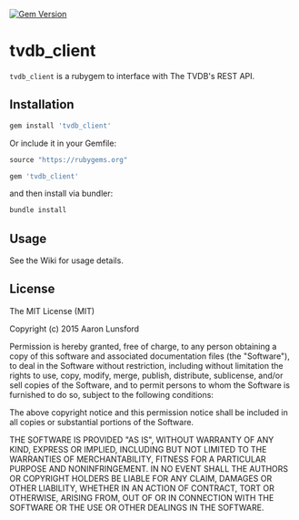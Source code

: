 [![Gem Version](https://badge.fury.io/rb/tvdb_client.svg)](http://badge.fury.io/rb/tvdb_client)

# tvdb_client

`tvdb_client` is a rubygem to interface with The TVDB's REST API.

## Installation

```ruby
gem install 'tvdb_client'
```

Or include it in your Gemfile:

```ruby
source "https://rubygems.org"

gem 'tvdb_client'
```

and then install via bundler:

```ruby
bundle install
```

## Usage

See the Wiki for usage details.

## License

The MIT License (MIT)

Copyright (c) 2015 Aaron Lunsford

Permission is hereby granted, free of charge, to any person obtaining a copy
of this software and associated documentation files (the "Software"), to deal
in the Software without restriction, including without limitation the rights
to use, copy, modify, merge, publish, distribute, sublicense, and/or sell
copies of the Software, and to permit persons to whom the Software is
furnished to do so, subject to the following conditions:

The above copyright notice and this permission notice shall be included in all
copies or substantial portions of the Software.

THE SOFTWARE IS PROVIDED "AS IS", WITHOUT WARRANTY OF ANY KIND, EXPRESS OR
IMPLIED, INCLUDING BUT NOT LIMITED TO THE WARRANTIES OF MERCHANTABILITY,
FITNESS FOR A PARTICULAR PURPOSE AND NONINFRINGEMENT. IN NO EVENT SHALL THE
AUTHORS OR COPYRIGHT HOLDERS BE LIABLE FOR ANY CLAIM, DAMAGES OR OTHER
LIABILITY, WHETHER IN AN ACTION OF CONTRACT, TORT OR OTHERWISE, ARISING FROM,
OUT OF OR IN CONNECTION WITH THE SOFTWARE OR THE USE OR OTHER DEALINGS IN THE
SOFTWARE.
